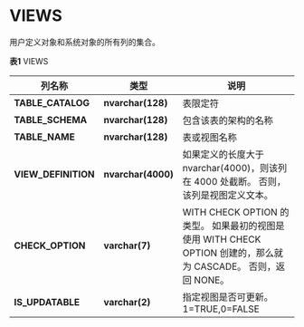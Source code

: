# VIEWS 

用户定义对象和系统对象的所有列的集合。

**表1** VIEWS 

<table aria-label="表1" class="table table-sm margin-top-none">
    <thead>
        <tr>
            <th>列名称</th>
            <th>类型</th>
            <th>说明</th>
        </tr>
    </thead>
    <tbody>
        <tr>
            <td><strong>TABLE_CATALOG</strong></td>
            <td><strong>nvarchar(128)</strong></td>
            <td>表限定符</td>
        </tr>
        <tr>
            <td><strong>TABLE_SCHEMA</strong></td>
            <td><strong>nvarchar(128)</strong></td>
            <td>包含该表的架构的名称</td>
        </tr>
        <tr>
            <td><strong>TABLE_NAME</strong></td>
            <td><strong>nvarchar(128)</strong></td>
            <td>表或视图名称</td>
        </tr>
        <tr>
            <td><strong>VIEW_DEFINITION</strong></td>
            <td><strong>nvarchar(4000)</strong></td>
            <td>如果定义的长度大于 nvarchar(4000)，则该列在 4000 处截断。 否则，该列是视图定义文本。</td>
        </tr>
         <tr>
            <td><strong>CHECK_OPTION</strong></td>
            <td><strong>varchar(7)</strong></td>
            <td>WITH CHECK OPTION 的类型。 如果最初的视图是使用 WITH CHECK OPTION 创建的，那么就为 CASCADE。 否则，返回 NONE。</td>
        </tr>
         <tr>
            <td><strong>IS_UPDATABLE</strong></td>
            <td><strong>varchar(2)</strong></td>
            <td>指定视图是否可更新。1=TRUE,0=FALSE</td>
        </tr>
    </tbody>
</table>